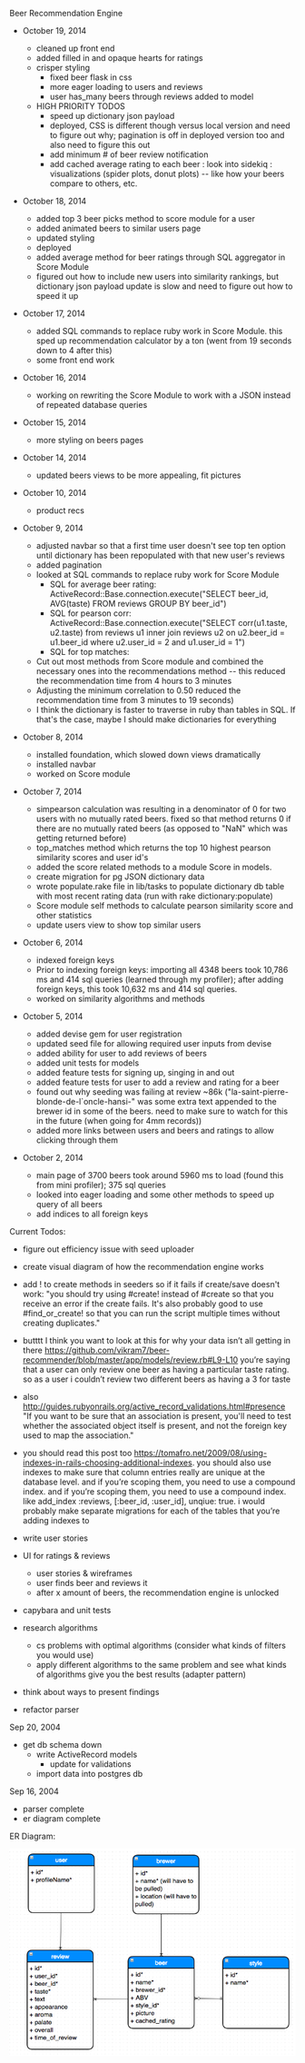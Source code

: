 Beer Recommendation Engine

- October 19, 2014
  - cleaned up front end
  - added filled in and opaque hearts for ratings
  - crisper styling
    - fixed beer flask in css
    - more eager loading to users and reviews
    - user has_many beers through reviews added to model
  - HIGH PRIORITY TODOS
    - speed up dictionary json payload
    - deployed, CSS is different though versus local version and need to figure out why; pagination is off in deployed version too and also need to figure this out
    - add minimum # of beer review notification
    - add cached average rating to each beer
  : look into sidekiq
  : visualizations (spider plots, donut plots) -- like how your beers compare to others, etc.

- October 18, 2014
  - added top 3 beer picks method to score module for a user
  - added animated beers to similar users page
  - updated styling
  - deployed
  - added average method for beer ratings through SQL aggregator in Score Module
  - figured out how to include new users into similarity rankings, but dictionary json payload update is slow and need to figure out how to speed it up

- October 17, 2014
  - added SQL commands to replace ruby work in Score Module. this sped up recommendation calculator by a ton (went from 19 seconds down to 4 after this)
  - some front end work

- October 16, 2014
  - working on rewriting the Score Module to work with a JSON instead of repeated database queries

- October 15, 2014
  - more styling on beers pages

- October 14, 2014
  - updated beers views to be more appealing, fit pictures

- October 10, 2014
  - product recs

- October 9, 2014
  - adjusted navbar so that a first time user doesn't see top ten option until dictionary has been repopulated with that new user's reviews
  - added pagination
  - looked at SQL commands to replace ruby work for Score Module
    - SQL for average beer rating: ActiveRecord::Base.connection.execute("SELECT beer_id, AVG(taste) FROM reviews GROUP BY beer_id")
    - SQL for pearson corr: ActiveRecord::Base.connection.execute("SELECT corr(u1.taste, u2.taste) from reviews u1 inner join reviews u2 on u2.beer_id = u1.beer_id where u2.user_id = 2 and u1.user_id = 1")
    - SQL for top matches:
  - Cut out most methods from Score module and combined the necessary ones into the recommendations method -- this reduced the recommendation time from 4 hours to 3 minutes
  - Adjusting the minimum correlation to 0.50 reduced the recommendation time from 3 minutes to 19 seconds)
  - I think the dictionary is faster to traverse in ruby than tables in SQL. If that's the case, maybe I should make dictionaries for everything

- October 8, 2014
  - installed foundation, which slowed down views dramatically
  - installed navbar
  - worked on Score module

- October 7, 2014
  - simpearson calculation was resulting in a denominator of 0 for two users with no mutually rated beers. fixed so that method returns 0 if there are no mutually rated beers (as opposed to "NaN" which was getting returned before)
  - top_matches method which returns the top 10 highest pearson similarity scores and user id's
  - added the score related methods to a module Score in models.
  - create migration for pg JSON dictionary data
  - wrote populate.rake file in lib/tasks to populate dictionary db table with most recent rating data (run with rake dictionary:populate)
  - Score module self methods to calculate pearson similarity score and other statistics
  - update users view to show top similar users

- October 6, 2014
  - indexed foreign keys
  - Prior to indexing foreign keys: importing all 4348 beers took 10,786 ms and 414 sql queries (learned through my profiler); after adding foreign keys, this took 10,632 ms and 414 sql queries.
  - worked on similarity algorithms and methods

- October 5, 2014
  - added devise gem for user registration
  - updated seed file for allowing required user inputs from devise
  - added ability for user to add reviews of beers
  - added unit tests for models
  - added feature tests for signing up, singing in and out
  - added feature tests for user to add a review and rating for a beer
  - found out why seeding was failing at review ~86k ("la-saint-pierre-blonde-de-l`oncle-hansi-" was some extra text appended to the brewer id in some of the beers. need to make sure to watch for this in the future (when going for 4mm records))
  - added more links between users and beers and ratings to allow clicking through them

- October 2, 2014
  - main page of 3700 beers took around 5960 ms to load (found this from mini profiler); 375 sql queries
  - looked into eager loading and some other methods to speed up query of all beers
  - add indices to all foreign keys

Current Todos:

- figure out efficiency issue with seed uploader

- create visual diagram of how the recommendation engine works

- add ! to create methods in seeders so if it  fails if create/save doesn't work: "you should try using #create! instead of #create so that you receive an error if the create fails. It's also probably good to use #find_or_create! so that you can run the script multiple times without creating duplicates."

- butttt I think you want to look at this for why your data isn’t all getting in there https://github.com/vikram7/beer-recommender/blob/master/app/models/review.rb#L9-L10 you’re saying that a user can only review one beer as having a particular taste rating. so as a user i couldn’t review two different beers as having a 3 for taste

- also http://guides.rubyonrails.org/active_record_validations.html#presence "If you want to be sure that an association is present, you'll need to test whether the associated object itself is present, and not the foreign key used to map the association."

- you should read this post too https://tomafro.net/2009/08/using-indexes-in-rails-choosing-additional-indexes. you should also use indexes to make sure that column entries really are unique at the database level. and if you’re scoping them, you need to use a compound index. and if you’re scoping them, you need to use a compound index. like add_index :reviews, [:beer_id, :user_id], unqiue: true. i would probably make separate migrations for each of the tables that you’re adding indexes to

- write user stories

- UI for ratings & reviews
  - user stories & wireframes
  - user finds beer and reviews it
  - after x amount of beers, the recommendation engine is unlocked

- capybara and unit tests

- research algorithms
  - cs problems with optimal algorithms (consider what kinds of filters you would use)
  - apply different algorithms to the same problem and see what kinds of algorithms give you the best results (adapter pattern)

- think about ways to present findings

- refactor parser

Sep 20, 2004
- get db schema down
  - write ActiveRecord models
    - update for validations
  - import data into postgres db

Sep 16, 2004
- parser complete
- er diagram complete

ER Diagram:

![alt tag](er_diagram.png)
